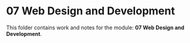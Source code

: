 # 07 Web Design and Development

This folder contains work and notes for the module: **07 Web Design and Development**.